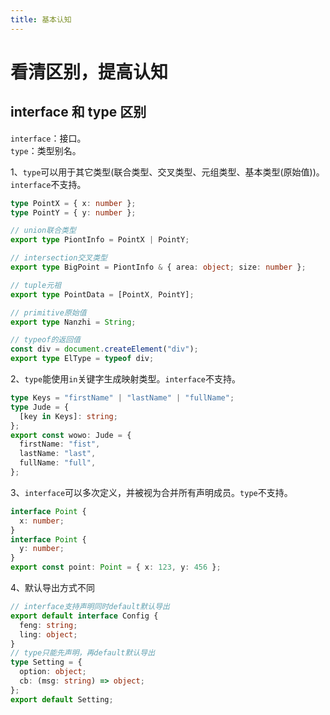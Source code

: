```yaml
---
title: 基本认知
---
```


# 看清区别，提高认知

## interface 和 type 区别

`interface`：接口。  
`type`：类型别名。

1、`type`可以用于其它类型(联合类型、交叉类型、元组类型、基本类型(原始值))。  
 `interface`不支持。

```ts
type PointX = { x: number };
type PointY = { y: number };

// union联合类型
export type PiontInfo = PointX | PointY;

// intersection交叉类型
export type BigPoint = PiontInfo & { area: object; size: number };

// tuple元祖
export type PointData = [PointX, PointY];

// primitive原始值
export type Nanzhi = String;

// typeof的返回值
const div = document.createElement("div");
export type ElType = typeof div;
```

2、`type`能使用`in`关键字生成映射类型。`interface`不支持。

```ts
type Keys = "firstName" | "lastName" | "fullName";
type Jude = {
  [key in Keys]: string;
};
export const wowo: Jude = {
  firstName: "fist",
  lastName: "last",
  fullName: "full",
};
```

3、`interface`可以多次定义，并被视为合并所有声明成员。`type`不支持。

```ts
interface Point {
  x: number;
}
interface Point {
  y: number;
}
export const point: Point = { x: 123, y: 456 };
```

4、默认导出方式不同

```ts
// interface支持声明同时default默认导出
export default interface Config {
  feng: string;
  ling: object;
}
// type只能先声明，再default默认导出
type Setting = {
  option: object;
  cb: (msg: string) => object;
};
export default Setting;
```
